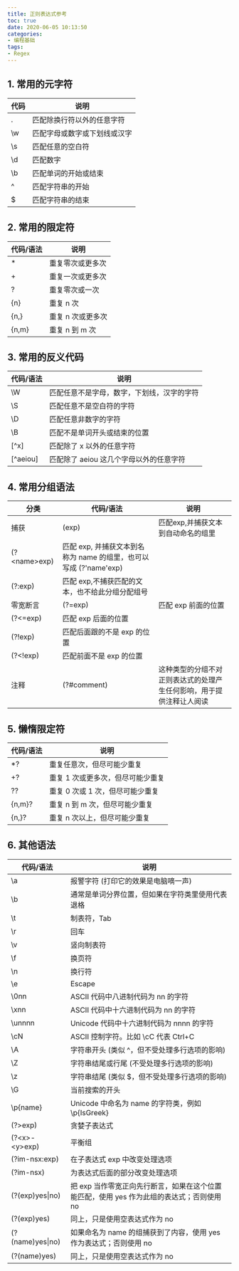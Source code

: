 ```yaml
---
title: 正则表达式参考
toc: true
date: 2020-06-05 10:13:50
categories:
- 编程基础
tags:
- Regex
---
```


## 1. 常用的元字符
<!-- more -->

| 代码 | 说明                         |
| ---- | ---------------------------- |
| .    | 匹配除换行符以外的任意字符   |
| \w   | 匹配字母或数字或下划线或汉字 |
| \s   | 匹配任意的空白符             |
| \d   | 匹配数字                     |
| \b   | 匹配单词的开始或结束         |
| ^    | 匹配字符串的开始             |
| $    | 匹配字符串的结束             |

## 2. 常用的限定符

| 代码/语法 | 说明              |
| --------- | ----------------- |
| *         | 重复零次或更多次  |
| +         | 重复一次或更多次  |
| ?         | 重复零次或一次    |
| {n}       | 重复 n 次         |
| {n,}      | 重复 n 次或更多次 |
| {n,m}     | 重复 n 到 m 次    |



## 3. 常用的反义代码

| 代码/语法 | 说明                                       |
| --------- | ------------------------------------------ |
| \W        | 匹配任意不是字母，数字，下划线，汉字的字符 |
| \S        | 匹配任意不是空白符的字符                   |
| \D        | 匹配任意非数字的字符                       |
| \B        | 匹配不是单词开头或结束的位置               |
| [^x]      | 匹配除了 x 以外的任意字符                  |
| [^aeiou]  | 匹配除了 aeiou 这几个字母以外的任意字符    |



## 4. 常用分组语法

| 分类         | 代码/语法                                                    | 说明                                                         |
| ------------ | ------------------------------------------------------------ | ------------------------------------------------------------ |
| 捕获         | (exp)                                                        | 匹配exp,并捕获文本到自动命名的组里                           |
| (?\<name>exp) | 匹配 exp, 并捕获文本到名称为 name 的组里，也可以写成 (?'name'exp) |                                                              |
| (?:exp)      | 匹配 exp,不捕获匹配的文本，也不给此分组分配组号              |                                                              |
| 零宽断言     | (?=exp)                                                      | 匹配 exp 前面的位置                                          |
| (?<=exp)     | 匹配 exp 后面的位置                                          |                                                              |
| (?!exp)      | 匹配后面跟的不是 exp 的位置                                  |                                                              |
| (?<!exp)     | 匹配前面不是 exp 的位置                                      |                                                              |
| 注释         | (?#comment)                                                  | 这种类型的分组不对正则表达式的处理产生任何影响，用于提供注释让人阅读 |



## 5. 懒惰限定符

| 代码/语法 | 说明                            |
| --------- | ------------------------------- |
| \*?        | 重复任意次，但尽可能少重复      |
| +?        | 重复 1 次或更多次，但尽可能少重复 |
| ??        | 重复 0 次或 1 次，但尽可能少重复    |
| {n,m}?    | 重复 n 到 m 次，但尽可能少重复      |
| {n,}?     | 重复 n 次以上，但尽可能少重复     |



## 6. 其他语法

| 代码/语法        | 说明                                                         |
| ---------------- | ------------------------------------------------------------ |
| \a               | 报警字符 (打印它的效果是电脑嘀一声)                          |
| \b               | 通常是单词分界位置，但如果在字符类里使用代表退格             |
| \t               | 制表符，Tab                                                  |
| \r               | 回车                                                         |
| \v               | 竖向制表符                                                   |
| \f               | 换页符                                                       |
| \n               | 换行符                                                       |
| \e               | Escape                                                       |
| \0nn             | ASCII 代码中八进制代码为 nn 的字符                           |
| \xnn             | ASCII 代码中十六进制代码为 nn 的字符                         |
| \unnnn           | Unicode 代码中十六进制代码为 nnnn 的字符                     |
| \cN              | ASCII 控制字符。比如 \cC 代表 Ctrl+C                         |
| \A               | 字符串开头 (类似 ^，但不受处理多行选项的影响)                |
| \Z               | 字符串结尾或行尾 (不受处理多行选项的影响)                    |
| \z               | 字符串结尾 (类似 $，但不受处理多行选项的影响)                |
| \G               | 当前搜索的开头                                               |
| \p{name}         | Unicode 中命名为 name 的字符类，例如 \p{IsGreek}             |
| (?>exp)          | 贪婪子表达式                                                 |
| (?\<x>-\<y>exp)    | 平衡组                                                       |
| (?im-nsx:exp)    | 在子表达式 exp 中改变处理选项                                |
| (?im-nsx)        | 为表达式后面的部分改变处理选项                               |
| (?(exp)yes\|no)  | 把 exp 当作零宽正向先行断言，如果在这个位置能匹配，使用 yes 作为此组的表达式；否则使用 no |
| (?(exp)yes)      | 同上，只是使用空表达式作为 no                                |
| (?(name)yes\|no) | 如果命名为 name 的组捕获到了内容，使用 yes 作为表达式；否则使用 no |
| (?(name)yes)     | 同上，只是使用空表达式作为 no                                |